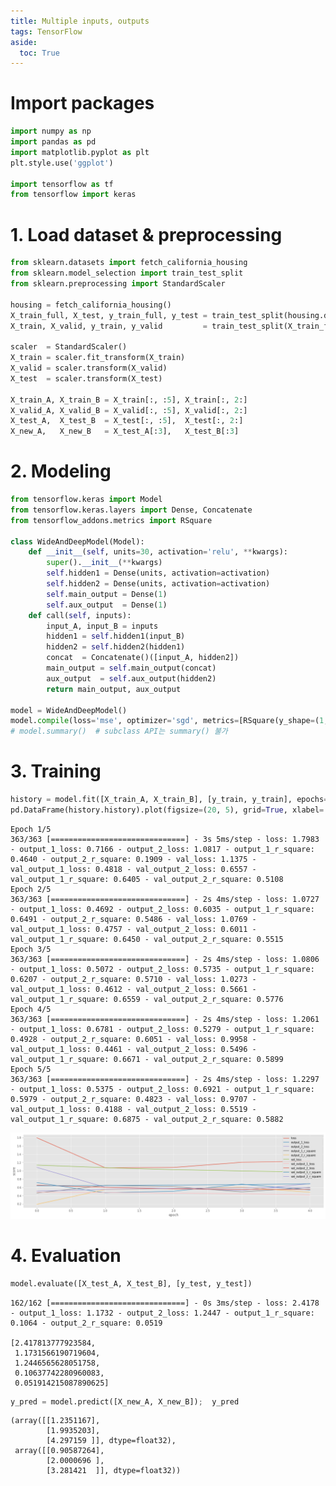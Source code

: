 ```yaml
---
title: Multiple inputs, outputs
tags: TensorFlow
aside:
  toc: True
---
```


<!--more-->


# Import packages


```python
import numpy as np
import pandas as pd
import matplotlib.pyplot as plt
plt.style.use('ggplot')

import tensorflow as tf
from tensorflow import keras
```

# 1. Load dataset & preprocessing


```python
from sklearn.datasets import fetch_california_housing
from sklearn.model_selection import train_test_split
from sklearn.preprocessing import StandardScaler

housing = fetch_california_housing()
X_train_full, X_test, y_train_full, y_test = train_test_split(housing.data, housing.target)
X_train, X_valid, y_train, y_valid         = train_test_split(X_train_full, y_train_full)

scaler  = StandardScaler()
X_train = scaler.fit_transform(X_train)
X_valid = scaler.transform(X_valid)
X_test  = scaler.transform(X_test)

X_train_A, X_train_B = X_train[:, :5], X_train[:, 2:]
X_valid_A, X_valid_B = X_valid[:, :5], X_valid[:, 2:]
X_test_A,  X_test_B  = X_test[:, :5],  X_test[:, 2:]
X_new_A,   X_new_B   = X_test_A[:3],   X_test_B[:3]
```

# 2. Modeling


```python
from tensorflow.keras import Model
from tensorflow.keras.layers import Dense, Concatenate
from tensorflow_addons.metrics import RSquare

class WideAndDeepModel(Model):
    def __init__(self, units=30, activation='relu', **kwargs):
        super().__init__(**kwargs)
        self.hidden1 = Dense(units, activation=activation)
        self.hidden2 = Dense(units, activation=activation)
        self.main_output = Dense(1)
        self.aux_output  = Dense(1)
    def call(self, inputs):
        input_A, input_B = inputs
        hidden1 = self.hidden1(input_B)
        hidden2 = self.hidden2(hidden1)
        concat  = Concatenate()([input_A, hidden2])
        main_output = self.main_output(concat)
        aux_output  = self.aux_output(hidden2)
        return main_output, aux_output

model = WideAndDeepModel()
model.compile(loss='mse', optimizer='sgd', metrics=[RSquare(y_shape=(1,))])
# model.summary()  # subclass API는 summary() 불가
```

# 3. Training


```python
history = model.fit([X_train_A, X_train_B], [y_train, y_train], epochs=5, validation_data=([X_valid_A, X_valid_B], [y_valid, y_valid]))
pd.DataFrame(history.history).plot(figsize=(20, 5), grid=True, xlabel='epoch', ylabel='score');
```

    Epoch 1/5
    363/363 [==============================] - 3s 5ms/step - loss: 1.7983 - output_1_loss: 0.7166 - output_2_loss: 1.0817 - output_1_r_square: 0.4640 - output_2_r_square: 0.1909 - val_loss: 1.1375 - val_output_1_loss: 0.4818 - val_output_2_loss: 0.6557 - val_output_1_r_square: 0.6405 - val_output_2_r_square: 0.5108
    Epoch 2/5
    363/363 [==============================] - 2s 4ms/step - loss: 1.0727 - output_1_loss: 0.4692 - output_2_loss: 0.6035 - output_1_r_square: 0.6491 - output_2_r_square: 0.5486 - val_loss: 1.0769 - val_output_1_loss: 0.4757 - val_output_2_loss: 0.6011 - val_output_1_r_square: 0.6450 - val_output_2_r_square: 0.5515
    Epoch 3/5
    363/363 [==============================] - 2s 4ms/step - loss: 1.0806 - output_1_loss: 0.5072 - output_2_loss: 0.5735 - output_1_r_square: 0.6207 - output_2_r_square: 0.5710 - val_loss: 1.0273 - val_output_1_loss: 0.4612 - val_output_2_loss: 0.5661 - val_output_1_r_square: 0.6559 - val_output_2_r_square: 0.5776
    Epoch 4/5
    363/363 [==============================] - 2s 4ms/step - loss: 1.2061 - output_1_loss: 0.6781 - output_2_loss: 0.5279 - output_1_r_square: 0.4928 - output_2_r_square: 0.6051 - val_loss: 0.9958 - val_output_1_loss: 0.4461 - val_output_2_loss: 0.5496 - val_output_1_r_square: 0.6671 - val_output_2_r_square: 0.5899
    Epoch 5/5
    363/363 [==============================] - 2s 4ms/step - loss: 1.2297 - output_1_loss: 0.5375 - output_2_loss: 0.6921 - output_1_r_square: 0.5979 - output_2_r_square: 0.4823 - val_loss: 0.9707 - val_output_1_loss: 0.4188 - val_output_2_loss: 0.5519 - val_output_1_r_square: 0.6875 - val_output_2_r_square: 0.5882




![png](/deprecated/images/2022-03-11-tf-subclass_api/output_7_1.png)



# 4. Evaluation


```python
model.evaluate([X_test_A, X_test_B], [y_test, y_test])
```

    162/162 [==============================] - 0s 3ms/step - loss: 2.4178 - output_1_loss: 1.1732 - output_2_loss: 1.2447 - output_1_r_square: 0.1064 - output_2_r_square: 0.0519

    [2.417813777923584,
     1.1731566190719604,
     1.2446565628051758,
     0.10637742280960083,
     0.051914215087890625]




```python
y_pred = model.predict([X_new_A, X_new_B]);  y_pred
```




    (array([[1.2351167],
            [1.9935203],
            [4.297159 ]], dtype=float32),
     array([[0.90587264],
            [2.0000696 ],
            [3.281421  ]], dtype=float32))
